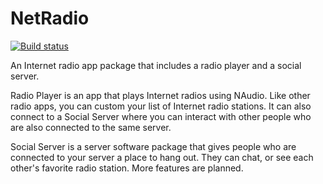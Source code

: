 # NetRadio
[![Build status](https://ci.appveyor.com/api/projects/status/tfw4uygdc270u19q?svg=true)](https://ci.appveyor.com/project/LibertyLocked/netradio)

An Internet radio app package that includes a radio player and a social server.


Radio Player is an app that plays Internet radios using NAudio. Like other radio apps, you can custom your list of Internet radio stations. It can also connect to a Social Server where you can interact with other people who are also connected to the same server.

Social Server is a server software package that gives people who are connected to your server a place to hang out. They can chat, or see each other's favorite radio station. More features are planned.
